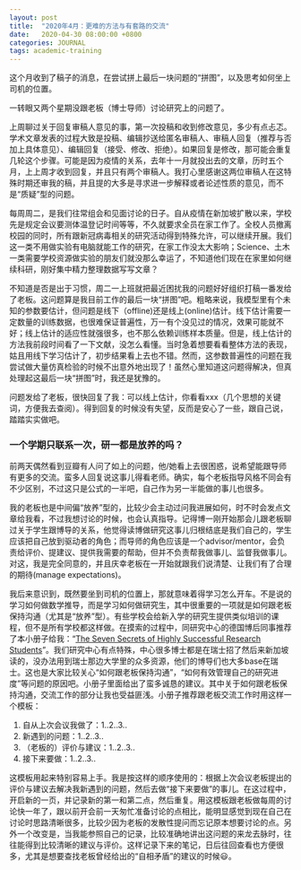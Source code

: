 ```yaml
---
layout: post
title:  "2020年4月：更难的方法与有套路的交流"
date:   2020-04-30 08:00:00 +0800
categories: JOURNAL
tags: academic-training 
---
```

这个月收到了稿子的消息，在尝试拼上最后一块问题的“拼图”，以及思考如何坐上司机的位置。

一转眼又两个星期没跟老板（博士导师）讨论研究上的问题了。

上周聊过关于回复审稿人意见的事，第一次投稿和收到修改意见，多少有点忐忑。学术文章发表的过程大致是投稿、编辑抄送给匿名审稿人、审稿人回复（推荐与否加上具体意见）、编辑回复（接受、修改、拒绝）。如果回复是修改，那可能会重复几轮这个步骤。可能是因为疫情的关系，去年十一月就投出去的文章，历时五个月，上上周才收到回复，并且只有两个审稿人。我打心里感谢这两位审稿人在这特殊时期还审我的稿，并且提的大多是寻求进一步解释或者论述性质的意见，而不是“质疑”型的问题。

每周周二，是我们往常组会和见面讨论的日子。自从疫情在新加坡扩散以来，学校先是规定会议要测体温登记时间等等，不久就要求全员在家工作了。全校人员撤离校园的同时，所有跟新冠病毒相关的研究活动得到特殊允许，可以继续开展。我们这一类不用做实验有电脑就能工作的研究，在家工作没太大影响；Science、土木一类需要学校资源做实验的朋友们就没那么幸运了，不知道他们现在在家里如何继续科研，刚好集中精力整理数据写写文章？

不知道是否是出于习惯，周二一上班就把最近困扰我的问题好好组织打稿一番发给了老板。这问题算是我目前工作的最后一块“拼图”吧。粗略来说，我模型里有个未知的参数要估计，但问题是线下（offline)还是线上(online)估计。线下估计需要一定数量的训练数据，也很难保证普遍性，万一有个没见过的情况，效果可能就不好；线上估计的适应性就强很多，也不那么依赖训练样本质量。但是，线上估计的方法我前段时间看了一下文献，没怎么看懂。当时急着想要看看整体方法的表现，姑且用线下学习估计了，初步结果看上去也不错。然而，这参数普遍性的问题在我尝试做大量仿真检验的时候不出意外地出现了！虽然心里知道这问题得解决，但真处理起这最后一块“拼图”时，我还是犹豫的。

问题发给了老板，很快回复了我：可以线上估计，你看看xxx（几个思想的关键词，方便我去查阅）。得到回复的时候没有失望，反而是安心了一些，跟自己说，踏踏实实做吧。

### 一个学期只联系一次，研一都是放养的吗？

前两天偶然看到豆瓣有人问了如上的问题，他/她看上去很困惑，说希望能跟导师有更多的交流。蛮多人回复说这事儿得看老师。确实，每个老板指导风格不同会有不少区别，不过这只是公式的一半吧，自己作为另一半能做的事儿也很多。

我的老板也是中间偏“放养”型的，比较少会主动过问我进展如何，时不时会发点文章给我看，不过我想讨论的时候，也会认真指导。记得博一刚开始那会儿跟老板聊过关于学生跟博导的关系，他觉得读博做研究这事儿归根结底是我们自己的，学生应该把自己放到驱动者的角色；而导师的角色应该是一个advisor/mentor，会负责给评价、提建议、提供我需要的帮助，但并不负责帮我做事儿、监督我做事儿。对这，我是完全同意的，并且庆幸老板在一开始就跟我们说清楚、让我们有了合理的期待(manage expectations)。

我后来意识到，既然要坐到司机的位置上，那就意味着得学习怎么开车。不是说的学习如何做数学推导，而是学习如何做研究生，其中很重要的一项就是如何跟老板保持沟通（尤其是“放养”型）。有些学校会给新入学的研究生提供类似培训的课程，但不是所有学校都这样做。在摸索的过程中，同研究中心的德国博后同事推荐了本小册子给我：“<a href="/assets/month-journal/The 7 Secrets.pdf" target="_blank">The Seven Secrets of Highly Successful Research Students</a>”。我们研究中心有点特殊，中心很多博士都是在瑞士招了然后来新加坡读的，没办法用到瑞士那边大学里的众多资源，他们的博导们也大多base在瑞士。这也是大家比较关心“如何跟老板保持沟通”，“如何有效管理自己的研究进度”等问题的原因吧。小册子里面给出了蛮多诚恳的建议。其中关于如何跟老板保持沟通，交流工作的部分让我也受益匪浅。小册子推荐跟老板交流工作时用这样一个模板：

1. 自从上次会议我做了：1..2..3..
2. 新遇到的问题：1..2..3..
3. （老板的）评价与建议：1..2..3..
4. 接下来要做：1..2..3..

这模板用起来特别容易上手。我是按这样的顺序使用的：根据上次会议老板提出的评价与建议去解决我新遇到的问题，然后去做“接下来要做”的事儿。在这过程中，开启新的一页，并记录新的第一和第二点，然后重复。用这模板跟老板做每周的讨论快一年了，跟以前开会前一天匆忙准备讨论的点相比，能明显感觉到现在自己在讨论时思路清晰很多，比较少因为老板的发散性提问而忘记原本想要讨论的点。另外一个改变是，当我能参照自己的记录，比较准确地讲出这问题的来龙去脉时，往往能得到比较清晰的建议与评价。这样记录下来的笔记，日后往回查看也方便很多，尤其是想要查找老板曾经给出的“自相矛盾”的建议的时候😃。




